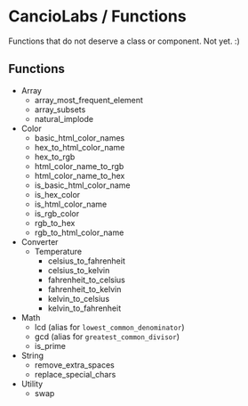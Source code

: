 # CancioLabs / Functions
Functions that do not deserve a class or component. Not yet. :)

## Functions
* Array
  * array_most_frequent_element
  * array_subsets
  * natural_implode
* Color
  * basic_html_color_names
  * hex_to_html_color_name
  * hex_to_rgb
  * html_color_name_to_rgb
  * html_color_name_to_hex
  * is_basic_html_color_name
  * is_hex_color
  * is_html_color_name
  * is_rgb_color
  * rgb_to_hex
  * rgb_to_html_color_name
* Converter
  * Temperature
    * celsius_to_fahrenheit
    * celsius_to_kelvin
    * fahrenheit_to_celsius
    * fahrenheit_to_kelvin
    * kelvin_to_celsius
    * kelvin_to_fahrenheit
* Math
  * lcd (alias for `lowest_common_denominator`)
  * gcd (alias for `greatest_common_divisor`)
  * is_prime
* String
  * remove_extra_spaces
  * replace_special_chars
* Utility
  * swap